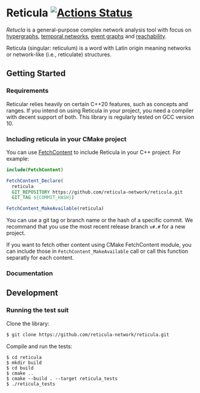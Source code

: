 # Reticula [![Actions Status][action-image]][action-link]
*Retucla* is a general-purpose complex network analysis tool with focus on
[hypergraphs][hyper], [temporal networks][temp], [event graphs][event] and
[reachability][out-component].

Reticula (singular: reticulum) is a word with Latin origin meaning networks or
network-like (i.e., reticulate) structures.

[action-image]: https://github.com/reticula-network/reticula/workflows/Tests/badge.svg
[action-link]: https://github.com/reticula-network/reticula/actions
[hyper]: https://arxiv.org/abs/2006.01764
[temp]: https://arxiv.org/abs/1108.1780
[event]: https://arxiv.org/abs/1709.05647
[out-component]: https://arxiv.org/abs/1908.11831


## Getting Started
### Requirements

Reticular relies heavily on certain C++20 features, such as concepts and ranges.
If you intend on using Reticula in your project, you need a compiler with decent
support of both. This library is regularly tested on GCC version 10.

### Including reticula in your CMake project

You can use [FetchContent][FetchContent] to include Reticula in your C++
project. For example:

```cmake
include(FetchContent)

FetchContent_Declare(
  reticula
  GIT_REPOSITORY https://github.com/reticula-network/reticula.git
  GIT_TAG ${COMMIT_HASH})

FetchContent_MakeAvailable(reticula)
```

You can use a git tag or branch name or the hash of a specific commit. We
recommand that you use the most recent release branch `v#.#` for a new project.

If you want to fetch other content using CMake FetchContent module, you can
include those in `FetchContent_MakeAvailable` call or call this function
separatly for each content.


[FetchContent]: https://cmake.org/cmake/help/latest/module/FetchContent.html

### Documentation


## Development
### Running the test suit

Clone the library:
```bash
$ git clone https://github.com/reticula-network/reticula.git
```

Compile and run the tests:
```
$ cd reticula
$ mkdir build
$ cd build
$ cmake ..
$ cmake --build . --target reticula_tests
$ ./reticula_tests
```

